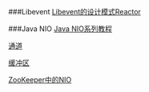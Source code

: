 ###Libevent
[Libevent的设计模式Reactor](https://github.com/llohellohe/llohellohe.github.com/blob/master/readers/IO/Libevent.md)

###Java NIO
[Java NIO系列教程](http://ifeve.com/java-nio-all/)

[通道](http://www.hiyangqi.com/java%20nio/java-nio-channel.html)

[缓冲区](http://www.hiyangqi.com/java%20nio/java-nio-buffer.html)


[ZooKeeper中的NIO](https://github.com/llohellohe/llohellohe.github.com/blob/master/readers/IO/02-Java-SocketChannel-For-ZooKeeper.md)

